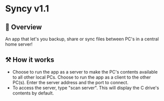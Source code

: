 # Syncy v1.1 

## 🎯 Overview
An app that let's you backup, share or sync files between PC's in a central home server!

## ⚒️ How it works
* Choose to run the app as a server to make the PC's contents available to all other local PCs. Choose to run the app as a client to the other PC(s). Enter the server address and the port to connect.
* To access the server, type "scan server". This will display the C drive's contents by default.
